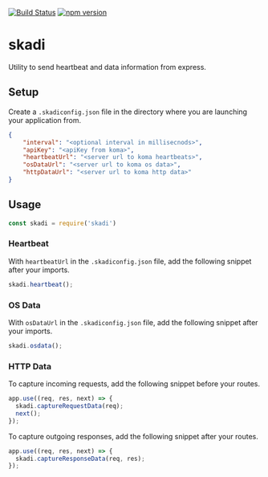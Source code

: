 [![Build Status](https://travis-ci.org/hammer-io/skadi.svg?branch=master)](https://travis-ci.org/hammer-io/skadi)
[![npm version](https://badge.fury.io/js/skadi-hammerio.svg)](https://badge.fury.io/js/skadi-hammerio)

# skadi
Utility to send heartbeat and data information from express. 

## Setup
Create a `.skadiconfig.json` file in the directory where you are launching your application 
from. 
```json
{
    "interval": "<optional interval in millisecnods>",
    "apiKey": "<apiKey from koma>",
    "heartbeatUrl": "<server url to koma heartbeats>",
    "osDataUrl": "<server url to koma os data>",
    "httpDataUrl": "<server url to koma http data>"
}
```

## Usage
```javascript
const skadi = require('skadi')
```

### Heartbeat
With `heartbeatUrl` in the `.skadiconfig.json` file, add the following snippet after your imports.
```javascript
skadi.heartbeat();
```

### OS Data
With `osDataUrl` in the `.skadiconfig.json` file, add the following snippet after your imports.
```javascript
skadi.osdata();
```
### HTTP Data
To capture incoming requests, add the following snippet before your routes.
```javascript
app.use((req, res, next) => {
  skadi.captureRequestData(req);
  next();
});

```

To capture outgoing responses, add the following snippet after your routes.
```javascript
app.use((req, res, next) => {
  skadi.captureResponseData(req, res);
});
```
